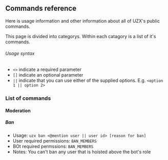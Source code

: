 ## Commands reference 

Here is usage information and other information about all of UZX's public commands.

This page is divided into categorys. Within each catagory is a list of it's commands.

###### Usage syntax
- `<>` indicate a required parameter
- `[]` indicate an optional parameter
- `||` indicate that you can use either of the supplied options. E.g. `<option 1 || option 2>`

### List of commands

#### Moderation

##### Ban
- Usage: `uzx ban <@mention user || user id> [reason for ban]`
- User required permissions: `BAN_MEMBERS`
- BOt required permssions: `BAN_MEMBERS`
- Notes: You can't ban any user that is hoisted above the bot's role

